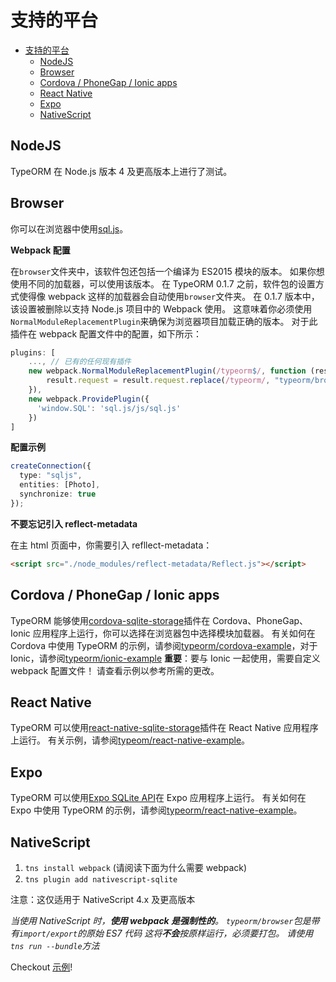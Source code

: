 # 支持的平台

- [支持的平台](#%E6%94%AF%E6%8C%81%E7%9A%84%E5%B9%B3%E5%8F%B0)
  - [NodeJS](#nodejs)
  - [Browser](#browser)
  - [Cordova / PhoneGap / Ionic apps](#cordova--phonegap--ionic-apps)
  - [React Native](#react-native)
  - [Expo](#expo)
  - [NativeScript](#nativescript)

## NodeJS

TypeORM 在 Node.js 版本 4 及更高版本上进行了测试。

## Browser

你可以在浏览器中使用[sql.js](https://github.com/kripken/sql.js)。

**Webpack 配置**

在`browser`文件夹中，该软件包还包括一个编译为 ES2015 模块的版本。 如果你想使用不同的加载器，可以使用该版本。 在 TypeORM 0.1.7 之前，软件包的设置方式使得像 webpack 这样的加载器会自动使用`browser`文件夹。 在 0.1.7 版本中，该设置被删除以支持 Node.js 项目中的 Webpack 使用。 这意味着你必须使用`NormalModuleReplacementPlugin`来确保为浏览器项目加载正确的版本。 对于此插件在 webpack 配置文件中的配置，如下所示：

```js
plugins: [
    ..., // 已有的任何现有插件
    new webpack.NormalModuleReplacementPlugin(/typeorm$/, function (result) {
        result.request = result.request.replace(/typeorm/, "typeorm/browser");
    }),
    new webpack.ProvidePlugin({
      'window.SQL': 'sql.js/js/sql.js'
    })
]
```

**配置示例**

```typescript
createConnection({
  type: "sqljs",
  entities: [Photo],
  synchronize: true
});
```

**不要忘记引入 reflect-metadata**

在主 html 页面中，你需要引入 refllect-metadata：

```html
<script src="./node_modules/reflect-metadata/Reflect.js"></script>
```

## Cordova / PhoneGap / Ionic apps

TypeORM 能够使用[cordova-sqlite-storage](https://github.com/litehelpers/Cordova-sqlite-storage)插件在 Cordova、PhoneGap、Ionic 应用程序上运行，你可以选择在浏览器包中选择模块加载器。
有关如何在 Cordova 中使用 TypeORM 的示例，请参阅[typeorm/cordova-example](https://github.com/typeorm/cordova-example)，对于 Ionic，请参阅[typeorm/ionic-example](https://github.com/typeorm/ionic-example)
**重要**：要与 Ionic 一起使用，需要自定义 webpack 配置文件！ 请查看示例以参考所需的更改。

## React Native

TypeORM 可以使用[react-native-sqlite-storage](https://github.com/andpor/react-native-sqlite-storage)插件在 React Native 应用程序上运行。 有关示例，请参阅[typeom/react-native-example](https://github.com/typeorm/react-native-example)。

## Expo

TypeORM 可以使用[Expo SQLite API](https://docs.expo.io/versions/latest/sdk/sqlite.html)在 Expo 应用程序上运行。 有关如何在 Expo 中使用 TypeORM 的示例，请参阅[typeorm/react-native-example](https://github.com/typeorm/react-native-example)。

## NativeScript

1. `tns install webpack` (请阅读下面为什么需要 webpack)
2. `tns plugin add nativescript-sqlite`

注意：这仅适用于 NativeScript 4.x 及更高版本

_当使用 NativeScript 时，**使用 webpack 是强制性的**。
`typeorm/browser`包是带有`import/export`的原始 ES7 代码
这将**不会**按原样运行，必须要打包。
请使用`tns run --bundle`方法_

Checkout [示例](https://github.com/championswimmer/nativescript-vue-typeorm-sample)!
